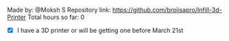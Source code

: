 Made by: @Moksh S
Repository link: https://github.com/broiisapro/Infill-3d-Printer
Total hours so far: 0

- [x] I have a 3D printer or will be getting one before March 21st
